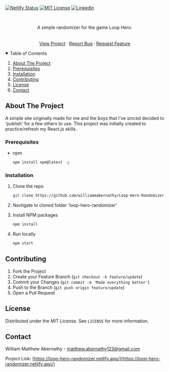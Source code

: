 <!--
*** Thanks for checking out the Best-README-Template. If you have a suggestion
*** that would make this better, please fork the repo and create a pull request
*** or simply open an issue with the tag "enhancement".
*** Thanks again! Now go create something AMAZING! :D
-->

<!-- PROJECT SHIELDS -->
<!--
*** I'm using markdown "reference style" links for readability.
*** Reference links are enclosed in brackets [ ] instead of parentheses ( ).
*** See the bottom of this document for the declaration of the reference variables
*** for contributors-url, forks-url, etc. This is an optional, concise syntax you may use.
*** https://www.markdownguide.org/basic-syntax/#reference-style-links
-->

[![Netlify Status](https://api.netlify.com/api/v1/badges/ac0b57c2-9e00-4156-a899-dc35c9d421ce/deploy-status)](https://app.netlify.com/sites/loop-hero-randomizer/deploys)
[![MIT License][license-shield]][license-url]
[![LinkedIn][linkedin-shield]][linkedin-url]

<!-- PROJECT LOGO -->
<br />
<p align="center">
  <p align="center">
    A simple randomizer for the game Loop Hero.
    <br />
    <br />
    <br />
    <a href="https://loop-hero-randomizer.netlify.app/">View Project</a>
    ·
    <a href="https://github.com/othneildrew/Best-README-Template/issues">Report Bug</a>
    ·
    <a href="https://github.com/othneildrew/Best-README-Template/issues">Request Feature</a>
  </p>
</p>

<!-- TABLE OF CONTENTS -->
<details open="open">
  <summary>Table of Contents</summary>
  <ol>
    <li><a href="#about-the-project">About The Project</a></li>
    <li><a href="#prerequisites">Prerequisites</a></li>
    <li><a href="#installation">Installation</a></li>
    <li><a href="#contributing">Contributing</a></li>
    <li><a href="#license">License</a></li>
    <li><a href="#contact">Contact</a></li>
  </ol>
</details>

<!-- ABOUT THE PROJECT -->

## About The Project

A simple site originally made for me and the boys that I've sinced decided to 'publish' for a few others to use. This project was initially created 
to practice/refresh my React.js skills.

### Prerequisites

- npm
  ```sh
  npm install npm@latest -g
  ```

### Installation

1. Clone the repo
   ```sh
   git clone https://github.com/williammabernathy/Loop-Hero-Randomizer
   ```
2. Navtigate to cloned folder 'loop-hero-randomizer'

3. Install NPM packages
   ```sh
   npm install
   ```
4. Run locally
   ```sh
   npm start
   ```

<!-- CONTRIBUTING -->

## Contributing

1. Fork the Project
2. Create your Feature Branch (`git checkout -b feature/update`)
3. Commit your Changes (`git commit -m 'Made everything better'`)
4. Push to the Branch (`git push origin feature/update`)
5. Open a Pull Request

<!-- LICENSE -->

## License

Distributed under the MIT License. See `LICENSE` for more information.

<!-- CONTACT -->

## Contact

William Matthew Abernathy - matthew.abernathy123@gmail.com

Project Link: [https://loop-hero-randomizer.netlify.app/](https://loop-hero-randomizer.netlify.app/)

<!-- ACKNOWLEDGEMENTS -->

<!-- MARKDOWN LINKS & IMAGES -->
<!-- https://www.markdownguide.org/basic-syntax/#reference-style-links -->

[license-shield]: https://img.shields.io/github/license/othneildrew/Best-README-Template.svg?style=for-the-badge
[license-url]: https://github.com/othneildrew/Best-README-Template/blob/master/LICENSE.txt
[linkedin-shield]: https://img.shields.io/badge/-LinkedIn-black.svg?style=for-the-badge&logo=linkedin&colorB=555
[linkedin-url]: https://www.linkedin.com/in/william-abernathy-b636a5199/
